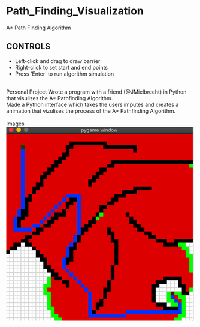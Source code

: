 # Path_Finding_Visualization
A* Path Finding Algorithm

## CONTROLS
* Left-click and drag to draw barrier
* Right-click to set start and end points
* Press 'Enter' to run algorithm simulation 

<br>
Personal Project
Wrote a program with a friend (@JMielbrecht) in Python that visulizes the A* Pathfinding Algorithm.
<br>
Made a Python interface which takes the users imputes and creates a animation that vizulises the process of the A* Pathfinding Algorithm.
<br>
<br>
Images
<br>
<img src="images/Screen Shot 2020-07-22 at 1.02.07 PM.png">
